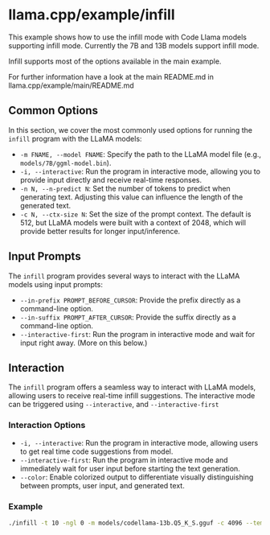 # llama.cpp/example/infill

This example shows how to use the infill mode with Code Llama models supporting infill mode.
Currently the 7B and 13B models support infill mode.

Infill supports most of the options available in the main example.

For further information have a look at the main README.md in llama.cpp/example/main/README.md

## Common Options

In this section, we cover the most commonly used options for running the `infill` program with the LLaMA models:

-   `-m FNAME, --model FNAME`: Specify the path to the LLaMA model file (e.g., `models/7B/ggml-model.bin`).
-   `-i, --interactive`: Run the program in interactive mode, allowing you to provide input directly and receive real-time responses.
-   `-n N, --n-predict N`: Set the number of tokens to predict when generating text. Adjusting this value can influence the length of the generated text.
-   `-c N, --ctx-size N`: Set the size of the prompt context. The default is 512, but LLaMA models were built with a context of 2048, which will provide better results for longer input/inference.

## Input Prompts

The `infill` program provides several ways to interact with the LLaMA models using input prompts:

-   `--in-prefix PROMPT_BEFORE_CURSOR`: Provide the prefix directly as a command-line option.
-   `--in-suffix PROMPT_AFTER_CURSOR`: Provide the suffix directly as a command-line option.
-   `--interactive-first`: Run the program in interactive mode and wait for input right away. (More on this below.)

## Interaction

The `infill` program offers a seamless way to interact with LLaMA models, allowing users to receive real-time infill suggestions. The interactive mode can be triggered using `--interactive`, and `--interactive-first`

### Interaction Options

-   `-i, --interactive`: Run the program in interactive mode, allowing users to get real time code suggestions from model.
-   `--interactive-first`: Run the program in interactive mode and immediately wait for user input before starting the text generation.
-   `--color`: Enable colorized output to differentiate visually distinguishing between prompts, user input, and generated text.

### Example

```bash
./infill -t 10 -ngl 0 -m models/codellama-13b.Q5_K_S.gguf -c 4096 --temp 0.7 --repeat_penalty 1.1 -n 20 --in-prefix "def helloworld():\n    print(\"hell" --in-suffix "\n   print(\"goodbye world\")\n    "
```
